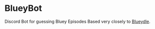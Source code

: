 # BlueyBot
Discord Bot for guessing Bluey Episodes
Based very closely to [Blueydle](https://blueydle.fun/).
